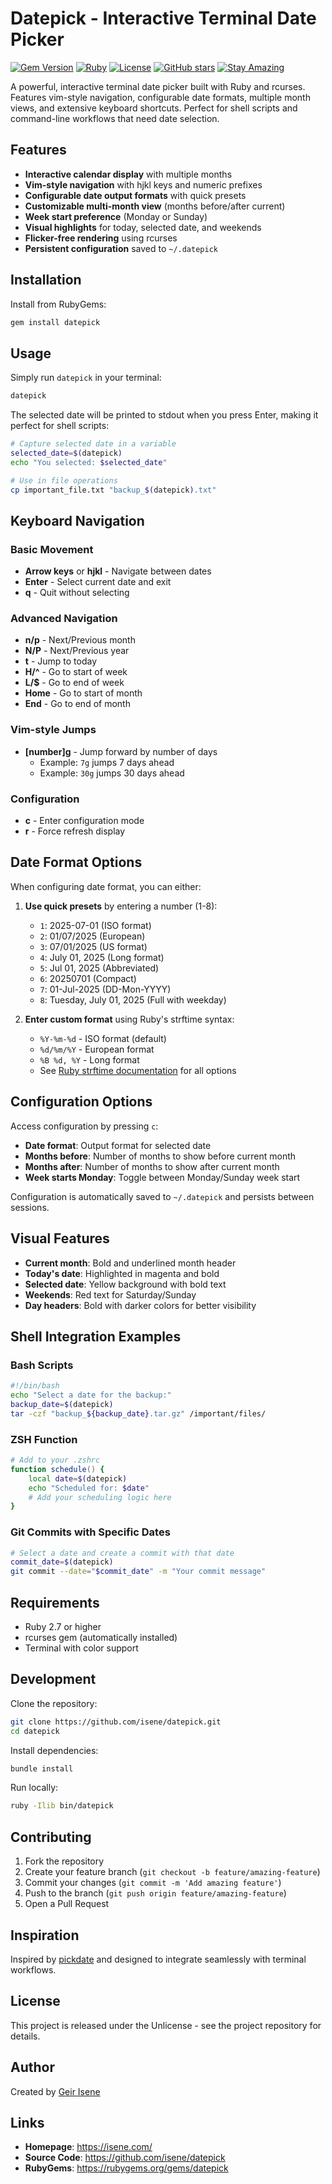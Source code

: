 # Datepick - Interactive Terminal Date Picker

[![Gem Version](https://badge.fury.io/rb/datepick.svg)](https://badge.fury.io/rb/datepick)
[![Ruby](https://img.shields.io/badge/Ruby-CC342D?style=flat&logo=ruby&logoColor=white)](https://www.ruby-lang.org/)
[![License](https://img.shields.io/badge/License-Public%20Domain-brightgreen.svg)](https://unlicense.org/)
[![GitHub stars](https://img.shields.io/github/stars/isene/datepick.svg)](https://github.com/isene/datepick/stargazers)
[![Stay Amazing](https://img.shields.io/badge/Stay-Amazing-blue.svg)](https://isene.org)

A powerful, interactive terminal date picker built with Ruby and rcurses. Features vim-style navigation, configurable date formats, multiple month views, and extensive keyboard shortcuts. Perfect for shell scripts and command-line workflows that need date selection.

## Features

- **Interactive calendar display** with multiple months
- **Vim-style navigation** with hjkl keys and numeric prefixes
- **Configurable date output formats** with quick presets
- **Customizable multi-month view** (months before/after current)
- **Week start preference** (Monday or Sunday)
- **Visual highlights** for today, selected date, and weekends
- **Flicker-free rendering** using rcurses
- **Persistent configuration** saved to `~/.datepick`

## Installation

Install from RubyGems:

```bash
gem install datepick
```

## Usage

Simply run `datepick` in your terminal:

```bash
datepick
```

The selected date will be printed to stdout when you press Enter, making it perfect for shell scripts:

```bash
# Capture selected date in a variable
selected_date=$(datepick)
echo "You selected: $selected_date"

# Use in file operations
cp important_file.txt "backup_$(datepick).txt"
```

## Keyboard Navigation

### Basic Movement
- **Arrow keys** or **hjkl** - Navigate between dates
- **Enter** - Select current date and exit
- **q** - Quit without selecting

### Advanced Navigation
- **n/p** - Next/Previous month
- **N/P** - Next/Previous year
- **t** - Jump to today
- **H/^** - Go to start of week
- **L/$** - Go to end of week
- **Home** - Go to start of month
- **End** - Go to end of month

### Vim-style Jumps
- **[number]g** - Jump forward by number of days
  - Example: `7g` jumps 7 days ahead
  - Example: `30g` jumps 30 days ahead

### Configuration
- **c** - Enter configuration mode
- **r** - Force refresh display

## Date Format Options

When configuring date format, you can either:

1. **Use quick presets** by entering a number (1-8):
   - `1`: 2025-07-01 (ISO format)
   - `2`: 01/07/2025 (European)
   - `3`: 07/01/2025 (US format)
   - `4`: July 01, 2025 (Long format)
   - `5`: Jul 01, 2025 (Abbreviated)
   - `6`: 20250701 (Compact)
   - `7`: 01-Jul-2025 (DD-Mon-YYYY)
   - `8`: Tuesday, July 01, 2025 (Full with weekday)

2. **Enter custom format** using Ruby's strftime syntax:
   - `%Y-%m-%d` - ISO format (default)
   - `%d/%m/%Y` - European format
   - `%B %d, %Y` - Long format
   - See [Ruby strftime documentation](https://ruby-doc.org/core/Time.html#method-i-strftime) for all options

## Configuration Options

Access configuration by pressing `c`:

- **Date format**: Output format for selected date
- **Months before**: Number of months to show before current month
- **Months after**: Number of months to show after current month  
- **Week starts Monday**: Toggle between Monday/Sunday week start

Configuration is automatically saved to `~/.datepick` and persists between sessions.

## Visual Features

- **Current month**: Bold and underlined month header
- **Today's date**: Highlighted in magenta and bold
- **Selected date**: Yellow background with bold text
- **Weekends**: Red text for Saturday/Sunday
- **Day headers**: Bold with darker colors for better visibility

## Shell Integration Examples

### Bash Scripts
```bash
#!/bin/bash
echo "Select a date for the backup:"
backup_date=$(datepick)
tar -czf "backup_${backup_date}.tar.gz" /important/files/
```

### ZSH Function
```zsh
# Add to your .zshrc
function schedule() {
    local date=$(datepick)
    echo "Scheduled for: $date"
    # Add your scheduling logic here
}
```

### Git Commits with Specific Dates
```bash
# Select a date and create a commit with that date
commit_date=$(datepick)
git commit --date="$commit_date" -m "Your commit message"
```

## Requirements

- Ruby 2.7 or higher
- rcurses gem (automatically installed)
- Terminal with color support

## Development

Clone the repository:
```bash
git clone https://github.com/isene/datepick.git
cd datepick
```

Install dependencies:
```bash
bundle install
```

Run locally:
```bash
ruby -Ilib bin/datepick
```

## Contributing

1. Fork the repository
2. Create your feature branch (`git checkout -b feature/amazing-feature`)
3. Commit your changes (`git commit -m 'Add amazing feature'`)
4. Push to the branch (`git push origin feature/amazing-feature`)
5. Open a Pull Request

## Inspiration

Inspired by [pickdate](https://github.com/maraloon/pickdate) and designed to integrate seamlessly with terminal workflows.

## License

This project is released under the Unlicense - see the project repository for details.

## Author

Created by [Geir Isene](https://isene.com/)

## Links

- **Homepage**: https://isene.com/
- **Source Code**: https://github.com/isene/datepick
- **RubyGems**: https://rubygems.org/gems/datepick
